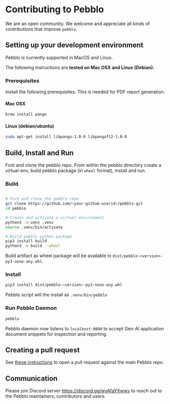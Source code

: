 # Contributing to Pebblo

We are an open community. We welcome and appreciate all kinds of contributions that improve `pebblo`.

## Setting up your development environment

Pebblo is currently supported in MacOS and Linux.

The following instructions are **tested on Mac OSX and Linux (Debian).**

### Prerequisites

Install the following prerequisites. This is needed for PDF report generation.

#### Mac OSX

```sh
brew install pango
```

#### Linux (debian/ubuntu)

```sh
sudo apt-get install libpango-1.0-0 libpangoft2-1.0-0
```

## Build, Install and Run

Fork and clone the pebblo repo. From within the pebblo directory create a virtual-env, build pebblo package (in `wheel` format), install and run.

### Build

```bash

# Fork and clone the pebblo repo
git clone https://github.com/<your-github-userid>/pebblo.git
cd pebblo

# Create and activate a virtual environment
python3 -m venv .venv
source .venv/bin/activate

# Build pebblo python package
pip3 install build
python3 -m build --wheel
```

Build artifact as wheel package will be available in `dist/pebblo-<version>-py3-none-any.whl`.

### Install

```bash
pip3 install dist/pebblo-<version>-py3-none-any.whl
```

Pebblo script will the install as `.venv/bin/pebblo`

### Run Pebblo Daemon

```bash
pebblo
```

Pebblo daemon now listens to `localhost:8000` to accept Gen-AI application document snippets for inspection and reporting.


## Creating a pull request

See [these instructions](https://docs.github.com/en/pull-requests/collaborating-with-pull-requests/proposing-changes-to-your-work-with-pull-requests/creating-a-pull-request-from-a-fork)
to open a pull request against the main Pebblo repo.

## Communication

Please join Discord server https://discord.gg/wyAfaYXwwv to reach out to the Pebblo maintainers, contributors and users.
